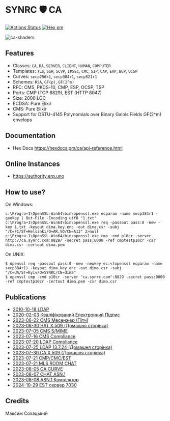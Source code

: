 # SYNRC 🛡️ CA

[![Actions Status](https://github.com/synrc/ca/workflows/mix/badge.svg)](https://github.com/synrc/ca/actions)
[![Hex pm](http://img.shields.io/hexpm/v/ca.svg?style=flat)](https://hex.pm/packages/ca)

![ca-shaders](https://authority.erp.uno/priv/design/ca-shaders.png)

## Features

* Classes: `CA`, `RA`, `SERVER`, `CLIENT`, `HUMAN`, `COMPUTER`
* Templates: `TLS`, `SSH`, `SCVP`, `IPSEC`, `CMC`, `SIP`, `CAP`, `EAP`, `BGP`, `OCSP`
* Curves: `secp256k1`, `secp384r1`, `secp521r1`
* Schemes: `RSA`, `GF(p)`, `GF(2^m)`
* RFC: CMS, PKCS-10, CMP, ESP, OCSP, TSP
* Ports: CMP (TCP 8829), EST (HTTP 8047)
* Size: 2000 LOC
* ECDSA: Pure Elixir
* CMS: Pure Elixir
* Support for DSTU-4145 Polynomials over Binary Galois Fields GF(2^m) envelops

## Documentation

* Hex Docs https://hexdocs.pm/ca/api-reference.html

## Online Instances

* https://authority.erp.uno

## How to use?

On Windows:

```
c:\Progra~1\OpenSSL-Win64\bin\openssl.exe ecparam -name secp384r1 -genkey | Out-File -Encoding utf8 "1.txt"
c:\Progra~1\OpenSSL-Win64\bin\openssl.exe req -passout pass:0 -new -key 1.txt -keyout dima.key.enc -out dima.csr -subj "/C=FI/ST=Helsinki/O=AR.VO/CN=A13" 2>null
c:\Progra~1\OpenSSL-Win64/bin/openssl.exe cmp -cmd p10cr -server http://ca.synrc.com:8829/ -secret pass:0000 -ref cmptestp10cr -csr dima.csr -certout dima.pem
```

On UNIX:

```
$ openssl req -passout pass:0 -new -newkey ec:<(openssl ecparam -name secp384r1) -keyout dima.key.enc -out dima.csr -subj "/C=UA/ST=Kyiv/O=SYNRC/CN=dima"
$ openssl cmp -cmd p10cr -server "ca.synrc.com":8829 -secret pass:0000 -ref cmptestp10cr -certout dima.pem -csr dima.csr
```

## Publications

* <a href="https://tonpa.guru/stream/2010/2010-10-18 LDAP.htm">2010-10-18 LDAP</a><br>
* <a href="https://tonpa.guru/stream/2020/2020-02-03 Кваліфікований Електронний Підпис.htm">2020-02-03 Кваліфікований Електронний Підпис</a><br>
* <a href="https://tonpa.guru/stream/2023/2023-06-22 Месенжер.htm">2023-06-22 CMS Месенжер (Пітч)</a><br>
* <a href="https://chat.erp.uno">2023-06-30 ЧАТ X.509 (Домашня сторінка)</a><br>
* <a href="https://tonpa.guru/stream/2023/2023-07-05 CMS SMIME.htm">2023-07-05 CMS S/MIME</a><br>
* <a href="https://tonpa.guru/stream/2023/2023-07-16 CMS Compliance.htm">2023-07-16 CMS Compliance</a>
* <a href="https://tonpa.guru/stream/2023/2023-07-20 LDAP Compliance.htm">2023-07-20 LDAP Compliance</a><br>
* <a href="https://ldap.erp.uno">2023-07-25 LDAP 13.7.24 (Домашня сторінка)</a><br>
* <a href="https://authority.erp.uno">2023-07-30 CA X.509 (Домашня сторінка)</a><br>
* <a href="https://tonpa.guru/stream/2023/2023-07-21 CMP CMC EST.htm">2023-07-21 CMP/CMC/EST</a><br>
* <a href="https://tonpa.guru/stream/2023/2023-07-27 MLS.htm">2023-07-21 MLS ROOM CHAT</a><br>
* <a href="https://tonpa.guru/stream/2023/2023-08-05 CA CURVE.htm">2023-08-05 CA CURVE</a><br>
* <a href="https://tonpa.guru/stream/2023/2023-08-07 CHAT ASN.1.htm">2023-08-07 CHAT ASN.1</a><br>
* <a href="https://tonpa.guru/stream/2023/2023-08-08 ASN.1 Компілятор.htm">2023-08-08 ASN.1 Компілятор</a><br>
* <a href="https://tonpa.guru/stream/2024/2024-10-29 EST.htm">2024-10-29 EST сервер 7030</a><br>

## Credits

Максим Сохацький
